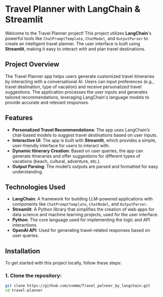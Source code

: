 # Travel Planner with LangChain & Streamlit

Welcome to the Travel Planner project! This project utilizes **LangChain**'s powerful tools like `ChatPromptTemplate`, `ChatModel`, and `OutputParser` to create an intelligent travel planner. The user interface is built using **Streamlit**, making it easy to interact with and plan travel destinations.

## Project Overview

The Travel Planner app helps users generate customized travel itineraries by interacting with a conversational AI. Users can input preferences (e.g., travel destination, type of vacation) and receive personalized travel suggestions. The application processes the user inputs and generates tailored recommendations, leveraging LangChain's language models to provide accurate and relevant responses.

## Features

- **Personalized Travel Recommendations**: The app uses LangChain’s chat-based models to suggest travel destinations based on user inputs.
- **Interactive UI**: The app is built with **Streamlit**, which provides a simple, user-friendly interface for users to interact with.
- **Dynamic Itinerary Creation**: Based on user queries, the app can generate itineraries and offer suggestions for different types of vacations (beach, cultural, adventure, etc.).
- **Output Parsing**: The model’s outputs are parsed and formatted for easy understanding.

## Technologies Used

- **LangChain**: A framework for building LLM-powered applications with components like `ChatPromptTemplate`, `ChatModel`, and `OutputParser`.
- **Streamlit**: A Python library that simplifies the creation of web apps for data science and machine learning projects, used for the user interface.
- **Python**: The core language used for implementing the logic and API interactions.
- **OpenAI API**: Used for generating travel-related responses based on user queries.

## Installation

To get started with this project locally, follow these steps:

### 1. Clone the repository:

```bash
git clone https://github.com/vvmmm/Travel_palnner_by_langchain.git
cd travel-planner
